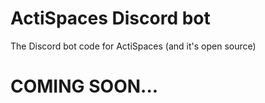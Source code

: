 # ActiSpaces Discord bot
The Discord bot code for ActiSpaces (and it's open source)

# COMING SOON...

